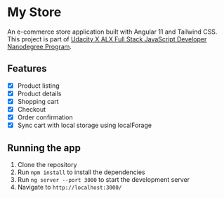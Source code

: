 # My Store

An e-commerce store application built with Angular 11 and Tailwind CSS. This project is part of [Udacity X ALX Full Stack JavaScript Developer Nanodegree Program](https://learn.udacity.com/nanodegrees/nd0067-alg-t2).

## Features

- [x] Product listing
- [x] Product details
- [x] Shopping cart
- [x] Checkout
- [x] Order confirmation
- [x] Sync cart with local storage using localForage

## Running the app

1. Clone the repository
2. Run `npm install` to install the dependencies
3. Run `ng server --port 3000` to start the development server
4. Navigate to `http://localhost:3000/`

